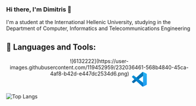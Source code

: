 ### Hi there, I'm **Dimitris** 👋


I'm a student at the International Hellenic University, studying in the Department of Computer, Informatics and Telecommunications Engineering

## 🧰 Languages and Tools:
<p align="center">
![6132222](https://user-images.githubusercontent.com/119452959/232036461-568b4840-45ca-4af8-b42d-e447dc2534d6.png)
<img src="https://raw.githubusercontent.com/github/explore/80688e429a7d4ef2fca1e82350fe8e3517d3494d/topics/visual-studio-code/visual-studio-code.png" alt="VS Code" height="40" style="vertical-align:top; margin:4px">
</p>

![Top Langs](https://github-readme-stats.vercel.app/api/top-langs/?username=JimNikou&langs_count=3&theme=tokyonight)





<!--
**JimNikou/JimNikou** is a ✨ _special_ ✨ repository because its `README.md` (this file) appears on your GitHub profile.

Here are some ideas to get you started:

- 🔭 I’m currently working on ...
- 🌱 I’m currently learning ...
- 👯 I’m looking to collaborate on ...
- 🤔 I’m looking for help with ...
- 💬 Ask me about ...
- 📫 How to reach me: ...
- 😄 Pronouns: ...
- ⚡ Fun fact: ...
-->
